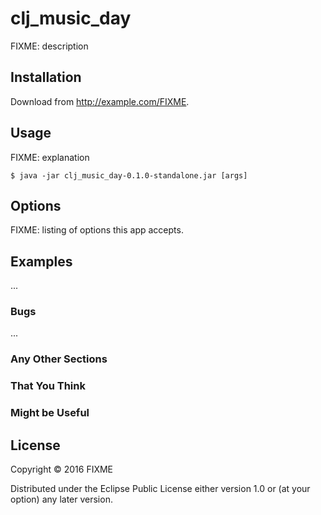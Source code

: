 # clj_music_day

FIXME: description

## Installation

Download from http://example.com/FIXME.

## Usage

FIXME: explanation

    $ java -jar clj_music_day-0.1.0-standalone.jar [args]

## Options

FIXME: listing of options this app accepts.

## Examples

...

### Bugs

...

### Any Other Sections
### That You Think
### Might be Useful

## License

Copyright © 2016 FIXME

Distributed under the Eclipse Public License either version 1.0 or (at
your option) any later version.
